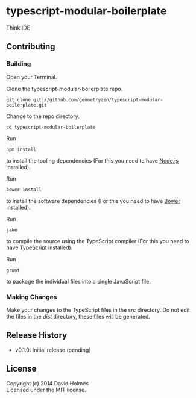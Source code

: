 # typescript-modular-boilerplate

Think IDE

## Contributing

### Building

Open your Terminal.

Clone the typescript-modular-boilerplate repo.
```
git clone git://github.com/geometryzen/typescript-modular-boilerplate.git
```

Change to the repo directory.
```
cd typescript-modular-boilerplate
```

Run
```
npm install
```
to install the tooling dependencies (For this you need to have [Node.js](http://nodejs.org) installed).

Run
```
bower install
```
to install the software dependencies (For this you need to have [Bower](http://bower.io) installed).

Run
```
jake
```
to compile the source using the TypeScript compiler (For this you need to have [TypeScript](http://www.typescriptlang.org) installed).

Run
```
grunt
```
to package the individual files into a single JavaScript file.

### Making Changes

Make your changes to the TypeScript files in the _src_ directory. Do not edit the files in the _dist_ directory, these files will be generated.

## Release History
* v0.1.0: Initial release (pending)

## License
Copyright (c) 2014 David Holmes  
Licensed under the MIT license.

